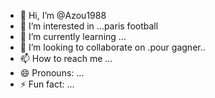 - 👋 Hi, I’m @Azou1988
- 👀 I’m interested in ...paris football 
- 🌱 I’m currently learning ...
- 💞️ I’m looking to collaborate on .pour gagner..
- 📫 How to reach me ...
- 😄 Pronouns: ...
- ⚡ Fun fact: ...

<!---
Azou1988/Azou1988 is a ✨ special ✨ repository because its `README.md` (this file) appears on your GitHub profile.
You can click the Preview link to take a look at your changes.
--->

